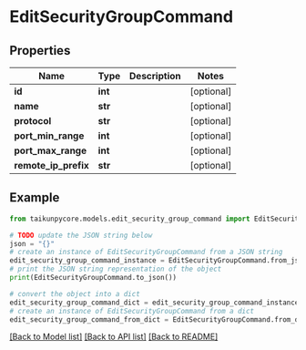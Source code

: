 # EditSecurityGroupCommand


## Properties

Name | Type | Description | Notes
------------ | ------------- | ------------- | -------------
**id** | **int** |  | [optional] 
**name** | **str** |  | [optional] 
**protocol** | **str** |  | [optional] 
**port_min_range** | **int** |  | [optional] 
**port_max_range** | **int** |  | [optional] 
**remote_ip_prefix** | **str** |  | [optional] 

## Example

```python
from taikunpycore.models.edit_security_group_command import EditSecurityGroupCommand

# TODO update the JSON string below
json = "{}"
# create an instance of EditSecurityGroupCommand from a JSON string
edit_security_group_command_instance = EditSecurityGroupCommand.from_json(json)
# print the JSON string representation of the object
print(EditSecurityGroupCommand.to_json())

# convert the object into a dict
edit_security_group_command_dict = edit_security_group_command_instance.to_dict()
# create an instance of EditSecurityGroupCommand from a dict
edit_security_group_command_from_dict = EditSecurityGroupCommand.from_dict(edit_security_group_command_dict)
```
[[Back to Model list]](../README.md#documentation-for-models) [[Back to API list]](../README.md#documentation-for-api-endpoints) [[Back to README]](../README.md)


